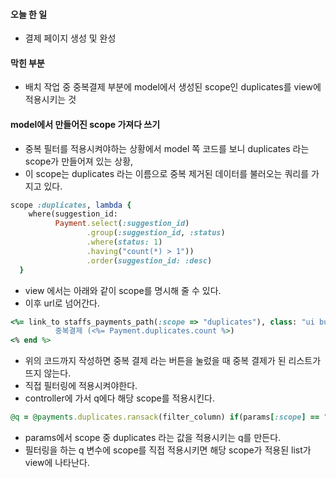 #### 오늘 한 일
- 결제 페이지 생성 및 완성 

#### 막힌 부분 
- 배치 작업 중 중복결제 부분에 model에서 생성된 scope인 duplicates를 view에 적용시키는 것 


#### model에서 만들어진 scope 가져다 쓰기
- 중복 필터를 적용시켜야하는 상황에서 model 쪽 코드를 보니 duplicates 라는 scope가 만들어져 있는 상황,
- 이 scope는 duplicates 라는 이름으로 중복 제거된 데이터를 불러오는 쿼리를 가지고 있다. 

```ruby
scope :duplicates, lambda {
    where(suggestion_id:
          Payment.select(:suggestion_id)
                 .group(:suggestion_id, :status)
                 .where(status: 1)
                 .having("count(*) > 1"))
                 .order(suggestion_id: :desc)
  }
```

- view 에서는 아래와 같이 scope를 명시해 줄 수 있다. 
- 이후 url로 넘어간다. 

```ruby
<%= link_to staffs_payments_path(:scope => "duplicates"), class: "ui button", id: "duplicates" do %>
          중복결제 (<%= Payment.duplicates.count %>) 
<% end %>
```
- 위의 코드까지 작성하면 중복 결제 라는 버튼을 눌렀을 때 중복 결제가 된 리스트가 뜨지 않는다. 
- 직접 필터링에 적용시켜야한다. 
- controller에 가서 q에다 해당 scope를 적용시킨다. 

```ruby
@q = @payments.duplicates.ransack(filter_column) if(params[:scope] == "duplicates")
```

- params에서 scope 중 duplicates 라는 값을 적용시키는 q를 만든다. 
- 필터링을 하는 q 변수에 scope를 직접 적용시키면 해당 scope가 적용된 list가 view에 나타난다. 

